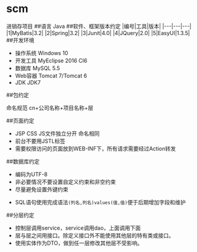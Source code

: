 # scm
进销存项目
##语言
Java
##软件、框架版本约定
|编号|工具|版本|
|---|---|---|
|1|MyBatis|3.2|
|2|Spring|3.2|
|3|Junit|4.0|
|4|JQuery|2.0|
|5|EasyUI|1.3.5|
##开发环境
* 操作系统  Windows 10
* 开发工具 MyEclipse 2016 CI6
* 数据库 MySQL 5.5
* Web容器 Tomcat 7/Tomcat 6
* JDK JDK7

##包约定

命名规范 cn+公司名称+项目名称+层

##页面约定
* JSP CSS JS文件独立分开 命名相同
* 前台不要用JSTL标签
* 需要权限访问的页面放到WEB-INF下，所有请求需要经过Action转发

##数据库约定

* 编码为UTF-8
* 非必要情况不要设置自定义约束和非空约束
* 尽量避免设置外键约束
- SQL语句使用完成语法`(列名,列名)values(值,值)`便于后期增加字段和维护

##分层约定

- 控制层调用service，service调用dao，上面调用下面
- 层与层之间用接口。除定义接口外不能使用其他层的特有类或接口。
- 使用实体作为DTO，做到任一层修改其他层不受影响。
